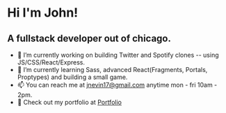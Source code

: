 
# Hi I'm John! 
## A fullstack developer out of chicago. 
* 🔭 I’m currently working on building Twitter and Spotify clones -- using JS/CSS/React/Express.
* 🌱 I’m currently learning Sass, advanced React(Fragments, Portals, Proptypes) and building a small game.
* :mailbox: You can reach me at jnevin17@gmail.com anytime mon - fri 10am - 2pm.
* :electric_plug: Check out my portfolio at [Portfolio](https://www.johnevin.com)

